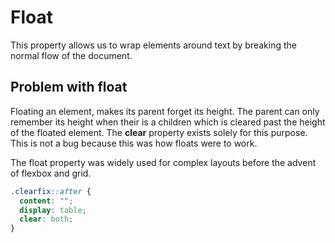 # Float
This property allows us to wrap elements around text by breaking the normal flow of the document.

## Problem with float
Floating an element, makes its parent forget its height. The parent can only remember its height when their is a children which is cleared past the height of the floated element. The **clear** property exists solely for this purpose. This is not a bug because this was how floats were to work.

The float property was widely used for complex layouts before the advent of flexbox and grid.

```css
.clearfix::after {
  content: "";
  display: table;
  clear: both;
}
```
